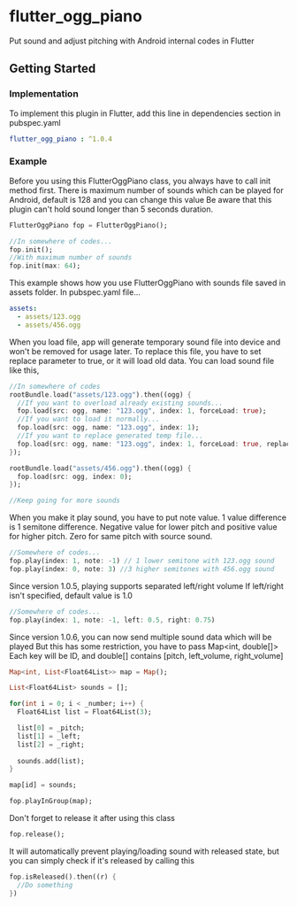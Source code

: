# flutter_ogg_piano

Put sound and adjust pitching with Android internal codes in Flutter

## Getting Started

### Implementation

To implement this plugin in Flutter, add this line in dependencies section in pubspec.yaml

```yaml
flutter_ogg_piano : ^1.0.4
```

### Example

Before you using this FlutterOggPiano class, you always have to call init method first.
There is maximum number of sounds which can be played for Android, default is 128 and you can change this value
Be aware that this plugin can't hold sound longer than 5 seconds duration.

```dart
FlutterOggPiano fop = FlutterOggPiano();

//In somewhere of codes...
fop.init();
//With maximum number of sounds
fop.init(max: 64);
```

This example shows how you use FlutterOggPiano with sounds file saved in assets folder.
In pubspec.yaml file...

```yaml
assets:
  - assets/123.ogg
  - assets/456.ogg
```

When you load file, app will generate temporary sound file into device and won't be removed for usage later.
To replace this file, you have to set replace parameter to true, or it will load old data.
You can load sound file like this,

```dart
//In somewhere of codes
rootBundle.load("assets/123.ogg").then((ogg) {
  //If you want to overload already existing sounds...
  fop.load(src: ogg, name: "123.ogg", index: 1, forceLoad: true);
  //If you want to load it normally...
  fop.load(src: ogg, name: "123.ogg", index: 1);
  //If you want to replace generated temp file...
  fop.load(src: ogg, name: "123.ogg", index: 1, forceLoad: true, replace: true);
});

rootBundle.load("assets/456.ogg").then((ogg) {
  fop.load(src: ogg, index: 0);
});

//Keep going for more sounds
```

When you make it play sound, you have to put note value.
1 value difference is 1 semitone difference. 
Negative value for lower pitch and positive value for higher pitch.
Zero for same pitch with source sound.

```dart
//Somewhere of codes...
fop.play(index: 1, note: -1) // 1 lower semitone with 123.ogg sound
fop.play(index: 0, note: 3) //3 higher semitones with 456.ogg sound
```

Since version 1.0.5, playing supports separated left/right volume
If left/right isn't specified, default value is 1.0

```dart
//Somewhere of codes...
fop.play(index: 1, note: -1, left: 0.5, right: 0.75)
```

Since version 1.0.6, you can now send multiple sound data which will be played
But this has some restriction, you have to pass Map<int, double[]>
Each key will be ID, and double[] contains [pitch, left_volume, right_volume]

```dart
Map<int, List<Float64List>> map = Map();

List<Float64List> sounds = [];

for(int i = 0; i < _number; i++) {
  Float64List list = Float64List(3);

  list[0] = _pitch;
  list[1] = _left;
  list[2] = _right;
  
  sounds.add(list);
}

map[id] = sounds;

fop.playInGroup(map);
```

Don't forget to release it after using this class

```dart
fop.release();
```

It will automatically prevent playing/loading sound with released state,
but you can simply check if it's released by calling this

```dart
fop.isReleased().then((r) {
  //Do something
})
```
